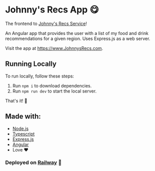 # Johnny's Recs App 😋

The frontend to [Johnny's Recs Service](https://github.com/Johnnyboy7781/johnnys-recs-service)!

An Angular app that provides the user with a list of my food and drink recommendations for a given region. Uses Express.js as a web server.

Visit the app at https://www.JohnnysRecs.com.

## Running Locally

To run locally, follow these steps:

1. Run ```npm i``` to download dependencies.
2. Run ```npm run dev``` to start the local server.

That's it! 🎉

## Made with:

- [Node.js](https://nodejs.org/en)
- [Typescript](https://www.typescriptlang.org/)
- [Express.js](https://expressjs.com/)
- [Angular](https://angular.dev/)
- Love ❤️

### Deployed on [Railway](https://railway.app/) 🚅

